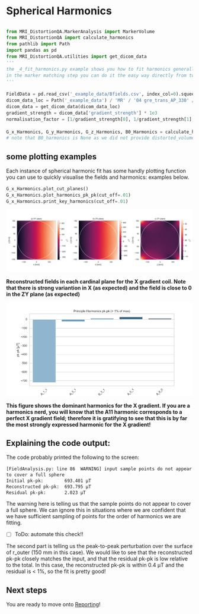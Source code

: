 # Spherical Harmonics

## 



```python
from MRI_DistortionQA.MarkerAnalysis import MarkerVolume
from MRI_DistortionQA import calculate_harmonics
from pathlib import Path
import pandas as pd
from MRI_DistortionQA.utilities import get_dicom_data
'''
the _4_fit_harmonics.py example shows you how to fit harmonics generally, but if you are happy to use default settings
in the marker matching step you can do it the easy way directly from two volumes:
'''

FieldData = pd.read_csv('_example_data/Bfields.csv', index_col=0).squeeze("columns")
dicom_data_loc = Path('_example_data') / 'MR' / '04 gre_trans_AP_330' / 'dicom_data.json'  # previosly saved from a MarkerVolume
dicom_data = get_dicom_data(dicom_data_loc)
gradient_strength = dicom_data['gradient_strength'] * 1e3
normalisation_factor = [1/gradient_strength[0], 1/gradient_strength[1], 1/gradient_strength[2], 1]  # this normalised gradient harmonics to 1mT/m

G_x_Harmonics, G_y_Harmonics, G_z_Harmonics, B0_Harmonics = calculate_harmonics(FieldData, norm=normalisation_factor, n_order=8)
# note that B0_harmonics is None as we did not provide distorted_volume_rev to calculate_harmonics
```

## some plotting examples

Each instance of spherical harmonic fit has some handly plotting function you can use to quickly visualise the fields and harmonics: examples below.

```python
G_x_Harmonics.plot_cut_planes()
G_x_Harmonics.plot_harmonics_pk_pk(cut_off=.01)
G_x_Harmonics.print_key_harmonics(cut_off=.01)
```

![](__resources/x_gradient_cut_planes.png)

**Reconstructed fields in each cardinal plane for the X gradient coil. Note that there is strong variantion in X (as expected) and the field is close to 0 in the ZY plane (as expected)**

![](__resources/x_gradient_harmonics_bar.png)

**This figure shows the dominant harmonics for the X gradient. If you are a harmonics nerd, you will know that the A11 harmonic corresponds to a perfect X gradient field; therefore it is gratifying to see that this is by far the most strongly expressed harmonic for the X gradient!**

## Explaining the code output:

The code probably printed the following to the screen:

```
[FieldAnalysis.py: line 86  WARNING] input sample points do not appear to cover a full sphere
Initial pk-pk:        693.401 μT
Reconstructed pk-pk:  693.795 μT
Residual pk-pk:       2.023 μT
```

The warning here is telling us that the sample points do not appear to cover a full sphere. We can ignore this in situations where we are confident that we have sufficient sampling of points for the order of harmonics we are fitting. 

- [ ] ToDo: automate this check!!

The second part is telling us the peak-to-peak perturbation over the surface of r_outer (150 mm in this case). We would like to see that the reconstructed pk-pk closely matches the input, and that the residual pk-pk is low relative to the total. In this case, the reconstructed pk-pk is within 0.4 μT and the residual is < 1%, so the fit is pretty good!

## Next steps

You are ready to move onto [Reporting](https://acrf-image-x-institute.github.io/MRI_DistortionQA/reporting.html)!
